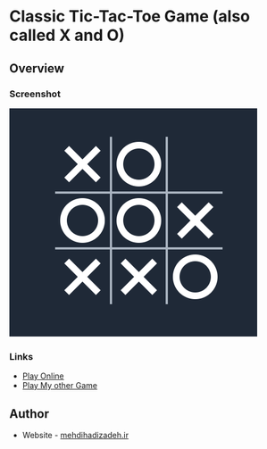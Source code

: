 # Classic Tic-Tac-Toe Game (also called X and O)

## Overview

### Screenshot

![](assets/img/Tic-Tac-Toe-logo.PNG)

### Links

- [Play Online](https://mehdihadizadeh.github.io/Tic-Tac-Toe-Game)
- [Play My other Game](https://mehdihadizadeh.ir/#games)


## Author

- Website - [mehdihadizadeh.ir](https://mehdihadizadeh.ir/)

